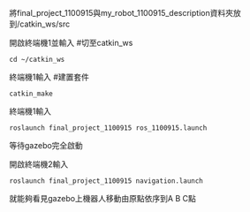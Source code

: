 將final_project_1100915與my_robot_1100915_description資料夾放到/catkin_ws/src

開啟終端機1並輸入 #切至catkin_ws
            
    cd ~/catkin_ws
終端機1輸入 #建置套件
    
    catkin_make
終端機1輸入
    
    roslaunch final_project_1100915 ros_1100915.launch 
等待gazebo完全啟動

開啟終端機2輸入

    roslaunch final_project_1100915 navigation.launch
就能夠看見gazebo上機器人移動由原點依序到A B C點
